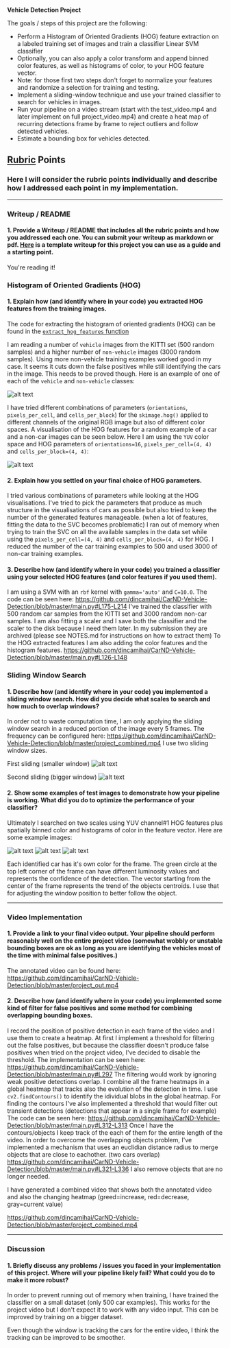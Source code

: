 **Vehicle Detection Project**

The goals / steps of this project are the following:

* Perform a Histogram of Oriented Gradients (HOG) feature extraction on a labeled training set of images and train a classifier Linear SVM classifier
* Optionally, you can also apply a color transform and append binned color features, as well as histograms of color, to your HOG feature vector. 
* Note: for those first two steps don't forget to normalize your features and randomize a selection for training and testing.
* Implement a sliding-window technique and use your trained classifier to search for vehicles in images.
* Run your pipeline on a video stream (start with the test_video.mp4 and later implement on full project_video.mp4) and create a heat map of recurring detections frame by frame to reject outliers and follow detected vehicles.
* Estimate a bounding box for vehicles detected.

[//]: # (Image References)
[image1]: ./output_images/data_example.png
[image2]: ./output_images/HOG_example.png
[image3]: ./output_images/slide_windows1.png
[image4]: ./output_images/slide_windows2.png
[image5]: ./output_images/example1.png
[image6]: ./output_images/example2.png
[image7]: ./output_images/example3.png
[video1]: ./project_video.mp4

## [Rubric](https://review.udacity.com/#!/rubrics/513/view) Points
### Here I will consider the rubric points individually and describe how I addressed each point in my implementation.

---
### Writeup / README

#### 1. Provide a Writeup / README that includes all the rubric points and how you addressed each one.  You can submit your writeup as markdown or pdf.  [Here](https://github.com/udacity/CarND-Vehicle-Detection/blob/master/writeup_template.md) is a template writeup for this project you can use as a guide and a starting point.

You're reading it!

### Histogram of Oriented Gradients (HOG)

#### 1. Explain how (and identify where in your code) you extracted HOG features from the training images.

The code for extracting the histogram of oriented gradients (HOG) can be found in the [`extract_hog_features` function](https://github.com/dincamihai/CarND-Vehicle-Detection/blob/master/main.py#L104-L123)


I am reading a number of `vehicle` images from the KITTI set (500 random samples) and a higher number of `non-vehicle` images (3000 random samples).
Using more non-vehicle training examples worked good in my case. It seems it cuts down the false positives while still identifying the cars in the image. This needs to be proved though.
Here is an example of one of each of the `vehicle` and `non-vehicle` classes:

![alt text][image1]

I have tried different combinations of parameters (`orientations`, `pixels_per_cell`, and `cells_per_block`) for the `skimage.hog()` applied to different channels of the original RGB image but also of different color spaces.
A visualisation of the HOG features for a random example of a car and a non-car images can be seen below.
Here I am using the `YUV` color space and HOG parameters of `orientations=16`, `pixels_per_cell=(4, 4)` and `cells_per_block=(4, 4)`:

![alt text][image2]

#### 2. Explain how you settled on your final choice of HOG parameters.

I tried various combinations of parameters while looking at the HOG visualisations. I've tried to pick the parameters that produce as much structure in the visualisations of cars as possible but also tried to keep the number of the generated features manageable. (when a lot of features, fitting the data to the SVC becomes problematic)
I ran out of memory when trying to train the SVC on all the available samples in the data set while using the `pixels_per_cell=(4, 4)` and `cells_per_block=(4, 4)` for HOG. I reduced the number of the car training examples to 500 and used 3000 of non-car training examples.

#### 3. Describe how (and identify where in your code) you trained a classifier using your selected HOG features (and color features if you used them).

I am using a SVM with an `rbf` kernel with `gamma='auto'` and `C=10.0`.
The code can be seen here: https://github.com/dincamihai/CarND-Vehicle-Detection/blob/master/main.py#L175-L214
I've trained the classifier with 500 random car samples from the KITTI set and 3000 random non-car samples.
I am also fitting a scaler and  I save both the classifier and the scaler to the disk because I need them later.
In my submission they are archived (please see NOTES.md for instructions on how to extract them)
To the HOG extracted features I am also adding the color features and the histogram features. https://github.com/dincamihai/CarND-Vehicle-Detection/blob/master/main.py#L126-L148

### Sliding Window Search

#### 1. Describe how (and identify where in your code) you implemented a sliding window search.  How did you decide what scales to search and how much to overlap windows?

In order not to waste computation time, I am only applying the sliding window search in a reduced portion of the image every 5 frames.
The frequency can be configured here: https://github.com/dincamihai/CarND-Vehicle-Detection/blob/master/project_combined.mp4
I use two sliding window sizes.

First sliding (smaller window)
![alt text][image3]

Second sliding (bigger window)
![alt text][image4]

#### 2. Show some examples of test images to demonstrate how your pipeline is working.  What did you do to optimize the performance of your classifier?

Ultimately I searched on two scales using YUV channel#1 HOG features plus spatially binned color and histograms of color in the feature vector.
Here are some example images:

![alt text][image5]
![alt text][image6]
![alt text][image7]


Each identified car has it's own color for the frame.
The green circle at the top left corner of the frame can have different luminosity values and represents the confidence of the detection.
The vector starting from the center of the frame represents the trend of the objects centroids. I use that for adjusting the window position to better follow the object.

---

### Video Implementation

#### 1. Provide a link to your final video output.  Your pipeline should perform reasonably well on the entire project video (somewhat wobbly or unstable bounding boxes are ok as long as you are identifying the vehicles most of the time with minimal false positives.)

The annotated video can be found here: https://github.com/dincamihai/CarND-Vehicle-Detection/blob/master/project_out.mp4


#### 2. Describe how (and identify where in your code) you implemented some kind of filter for false positives and some method for combining overlapping bounding boxes.

I record the position of positive detection in each frame of the video and I use them to create a heatmap.
At first I implement a threshold for filtering out the false positives, but because the classifier doesn't produce false positives when tried on the project video, I've decided to disable the threshold. The implementation can be seen here: https://github.com/dincamihai/CarND-Vehicle-Detection/blob/master/main.py#L297
The filtering would work by ignoring weak positive detections overlap.
I combine all the frame heatmaps in a global heatmap that tracks also the evolution of the detection in time.
I use `cv2.findContours()` to identify the idividual blobs in the global heatmap.
For finding the contours I've also implemented a threshold that would filter out transient detections (detections that appear in a single frame for example)
The code can be seen here: https://github.com/dincamihai/CarND-Vehicle-Detection/blob/master/main.py#L312-L313
Once I have the contours/objects I keep track of the each of them for the entire length of the video.
In order to overcome the overlapping objects problem, I've implemented a mechanism that uses an euclidian distance radius to merge objects that are close to eachother. (two cars overlap) https://github.com/dincamihai/CarND-Vehicle-Detection/blob/master/main.py#L321-L336
I also remove objects that are no longer needed.

I have generated a combined video that shows both the annotated video and also the changing heatmap (greed=increase, red=decrease, gray=current value)

https://github.com/dincamihai/CarND-Vehicle-Detection/blob/master/project_combined.mp4

---

### Discussion

#### 1. Briefly discuss any problems / issues you faced in your implementation of this project.  Where will your pipeline likely fail?  What could you do to make it more robust?

In order to prevent running out of memory when training, I have trained the classifier on a small dataset (only 500 car examples). This works for the project video but  I don't expect it to work with any video input. This can be improved by training on a bigger dataset.

Even though the window is tracking the cars for the entire video, I think the tracking can be improved to be smoother.
